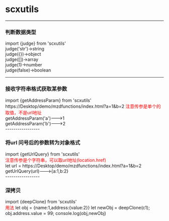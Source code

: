 # scxutils
-----------------
<h3>判断数据类型</h3>
<div> import {judge} from 'scxutils' </div>
<div>
judge('str')->string<br/>
judge({})->object<br/>
judge([])->array<br/>
judge(1)->number<br/>
judge(false)->boolean<br/>
</div>

-----------------
<h3>接收字符串格式获取某参数</h3>
<div> import {getAddressParam} from 'scxutils' </div>
https://Desktop/demo/mzdfunctions/index.html?a=1&b=2
<span style="color:#f00">注意传参是单个的取值，不是url地址</span>
<div>
getAddressParam('a')--->1<br/>
getAddressParam('b')--->2<br/>
</div>
-----------------
<h3>将url 问号后的参数转为对象格式</h3>
<div> import {getUrlQuery} from 'scxutils' </div>
<span style="color:#f00">注意传参是个字符串，可以取url地址(location.href)</span>
<div>
let url = https://Desktop/demo/mzdfunctions/index.html?a=1&b=2<br/>
getUrlQuery(url)--->{a:1,b:2}<br/>
</div>
-----------------
<h3>深拷贝</h3>
<div> import {deepClone} from 'scxutils' </div>
<span style="color:#f00">用法</span>
let obj = {name:1,address:{value:2}}
let newObj = deepClone(c1);
obj.address.value = 99;
console.log(obj,newObj)


